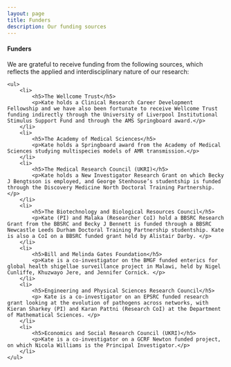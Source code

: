 ```yaml
---
layout: page
title: Funders
description: Our funding sources
---
```


<section>
	<h4>Funders</h4>
	<p>We are grateful to receive funding from the following sources, which reflects the applied and interdisciplinary nature of our research:</p>

	<ul>
		<li>
			<h5>The Wellcome Trust</h5>
			<p>Kate holds a Clinical Research Career Development Fellowship and we have also been fortunate to receive Wellcome Trust funding indirectly through the University of Liverpool Institutional Stimulus Support Fund and through the AMS Springboard award.</p>
		</li>
		<li>
			<h5>The Academy of Medical Sciences</h5>
			<p>Kate holds a Springboard award from the Academy of Medical Sciences studying multispecies models of AMR transmission.</p>
		</li>
		<li>
			<h5>The Medical Research Council (UKRI)</h5>
			<p>Kate holds a New Investigator Research Grant on which Becky J Bengtsson is employed, and George Stenhouse’s studentship is funded through the Discovery Medicine North Doctoral Training Partnership.</p>
		</li>
		<li>
			<h5>The Biotechnology and Biological Resources Council</h5>
			<p>Kate (PI) and Malaka (Researcher CoI) hold a BBSRC Research Grant from the BBSRC and Becky J Bennett is funded through a BBSRC Newcastle Leeds Durham Doctoral Training Partnership studentship. Kate is also a CoI on a BBSRC funded grant held by Alistair Darby. </p>
		</li>
		<li>
			<h5>Bill and Melinda Gates Foundation</h5>
			<p>Kate is a co-investigator on the BMGF funded enterics for global health shigellae surveillance project in Malawi, held by Nigel Cunliffe, Khuzwayo Jere, and Jennifer Cornick. </p>
		</li>
		<li>
			<h5>Engineering and Physical Sciences Research Council</h5>
			<p> Kate is a co-investigator on an EPSRC funded research grant looking at the evolution of pathogens across networks, with Kieran Sharkey (PI) and Karan Pattni (Research CoI) at the Department of Mathematical Sciences. </p>
		</li>
		<li>
			<h5>Economics and Social Research Council (UKRI)</h5>
			<p>Kate is a co-investigator on a GCRF Newton funded project, on which Nicola Williams is the Principal Investigator.</p>
		</li>
	</ul>

</section>
